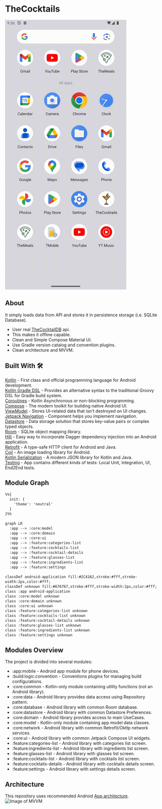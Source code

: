 # TheCocktails

![GitHub Logo](/screenshots/cocktails_app_flow.gif)

## About
It simply loads data from API and stores it in persistence storage (i.e. SQLite Database).
* User real [TheCocktailDB](https://www.thecocktaildb.com/) api.<br>
* This makes it offline capable.<br>
* Clean and Simple Compose Material UI.<br>
* Use Gradle version catalog and convention plugins.<br>
* Clean architecture and MVVM.<br>

## Built With 🛠
[Kotlin](https://kotlinlang.org/) - First class and official programming language for Android development.<br>
[Kotlin Gradle DSL](https://docs.gradle.org/current/userguide/kotlin_dsl.html) - Provides an alternative syntax to the traditional Groovy DSL for Gradle build system. <br>
[Coroutines](https://kotlinlang.org/docs/reference/coroutines-overview.html) - Kotlin Asynchronous or non-blocking programming.<br>
[Compose](https://developer.android.com/develop/ui/compose/documentation) - The modern toolkit for building native Android UI.<br>
[ViewModel](https://developer.android.com/topic/libraries/architecture/viewmodel) - Stores UI-related data that isn't destroyed on UI changes.<br>
[Jetpack Navigation](https://developer.android.com/guide/navigation) - Component helps you implement navigation.<br>
[Datastore](https://developer.android.com/topic/libraries/architecture/datastore) - Data storage solution that stores key-value pairs or complex typed objects.<br>
[Room](https://developer.android.com/topic/libraries/architecture/room) - SQLite object mapping library.<br>
[Hilt](https://dagger.dev/hilt/) - Easy way to incorporate Dagger dependency injection into an Android application.<br>
[Retrofit](https://square.github.io/retrofit/) - A type-safe HTTP client for Android and Java.<br>
[Coil](https://coil-kt.github.io/coil/) - An image loading library for Android.<br>
[Kotlin Serialization]([https://github.com/square/moshi](https://kotlinlang.org/docs/serialization.html)) - A modern JSON library for Kotlin and Java.<br>
[Testing](https://developer.android.com/training/testing) - App contains different kinds of tests: Local Unit, Integration, UI, End2End tests.<br>
## Module Graph

```mermaid
%%{
  init: {
    'theme': 'neutral'
  }
}%%

graph LR
  :app --> :core:model
  :app --> :core:domain
  :app --> :core:ui
  :app --> :feature:categories-list
  :app --> :feature:cocktails-list
  :app --> :feature:cocktail-details
  :app --> :feature:glasses-list
  :app --> :feature:ingredients-list
  :app --> :feature:settings

classDef android-application fill:#2C4162,stroke:#fff,stroke-width:2px,color:#fff;
classDef unknown fill:#676767,stroke:#fff,stroke-width:2px,color:#fff;
class :app android-application
class :core:model unknown
class :core:domain unknown
class :core:ui unknown
class :feature:categories-list unknown
class :feature:cocktails-list unknown
class :feature:cocktail-details unknown
class :feature:glasses-list unknown
class :feature:ingredients-list unknown
class :feature:settings unknown

```
## Modules Overview
The project is divided into several modules:
- :app:mobile - Android app module for phone devices.
- :build:logic:convention - Conventions plugins for managing build configurations.
- :core:common - Kotlin-only module containing utility functions (not an Android library).
- :core:data - Android library provides data access using Repository pattern.
- :core:database - Android library with common Room database.
- :core:datastore - Android library with common Datastore Preferences.
- :core:domain - Android library provides access to main UseCases.
- :core:model - Kotlin-only module containing app model data classes.
- :core:network - Android library with common Retrofit/Okttp network services.
- :core:ui - Android library with common Jetpack Compose UI widgets.
- :feature:categories-list - Android library with categories list screen.
- :feature:ingredients-list - Android library with ingredients list screen.
- :feature:glasses-list - Android library with glasses list screen.
- :feature:cocktails-list - Android library with cocktails list screen.
- :feature:cocktails-details - Android library with cocktails details screen.
- :feature:settings - Android library with settings details screen.

## Architecture
This repository uses recommended Android [App architecture](https://developer.android.com/topic/architecture).
![Image of MVVM](https://developer.android.com/static/topic/libraries/architecture/images/mad-arch-ui-udf.png)